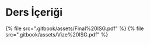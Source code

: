 # Ders İçeriği

<!--Index-->

{% file src=".gitbook/assets/Final%20ISG.pdf" %}
{% file src=".gitbook/assets/Vize%20ISG.pdf" %}

<!--Index-->
